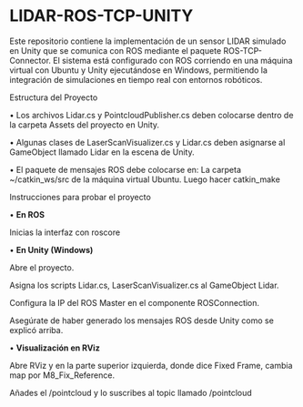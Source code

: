 # LIDAR-ROS-TCP-UNITY
Este repositorio contiene la implementación de un sensor LIDAR simulado en Unity que se comunica con ROS mediante el paquete ROS-TCP-Connector. El sistema está configurado con ROS corriendo en una máquina virtual con Ubuntu y Unity ejecutándose en Windows, permitiendo la integración de simulaciones en tiempo real con entornos robóticos.

Estructura del Proyecto

• Los archivos Lidar.cs y PointcloudPublisher.cs deben colocarse dentro de la carpeta Assets del proyecto en Unity.

• Algunas clases de LaserScanVisualizer.cs y Lidar.cs deben asignarse al GameObject llamado Lidar en la escena de Unity.

• El paquete de mensajes ROS debe colocarse en:
  La carpeta ~/catkin_ws/src de la máquina virtual Ubuntu. Luego hacer catkin_make

Instrucciones para probar el proyecto

• **En ROS**

Inicias la interfaz con roscore

• **En Unity (Windows)**

Abre el proyecto.

Asigna los scripts Lidar.cs, LaserScanVisualizer.cs al GameObject Lidar.

Configura la IP del ROS Master en el componente ROSConnection.

Asegúrate de haber generado los mensajes ROS desde Unity como se explicó arriba.

• **Visualización en RViz**

Abre RViz y en la parte superior izquierda, donde dice Fixed Frame, cambia map por M8_Fix_Reference.

Añades el /pointcloud y lo suscribes al topic llamado /pointcloud
